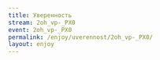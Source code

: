```yaml
---
title: Уверенность
stream: 2oh_vp-_PX0
event: 2oh_vp-_PX0
permalink: /enjoy/uverennost/2oh_vp-_PX0/
layout: enjoy
---
```

